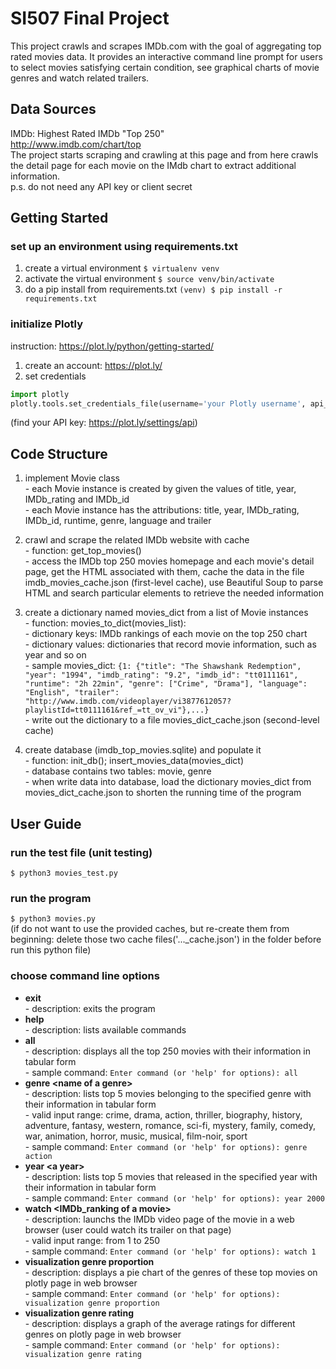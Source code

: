 # SI507 Final Project
This project crawls and scrapes IMDb.com with the goal of aggregating top rated movies data. It provides an interactive command line prompt for users to select movies satisfying certain condition, see graphical charts of movie genres and watch related trailers.
## Data Sources
IMDb: Highest Rated IMDb "Top 250"
<br><http://www.imdb.com/chart/top>
<br> The project starts scraping and crawling at this page and from here crawls the detail page for each movie on the IMdb chart to extract additional information.
<br> p.s. do not need any API key or client secret
## Getting Started
### set up an environment using requirements.txt
1. create a virtual environment `$ virtualenv venv` 
2. activate the virtual environment `$ source venv/bin/activate`
3. do a pip install from requirements.txt `(venv) $ pip install -r requirements.txt`
### initialize Plotly 
instruction: <https://plot.ly/python/getting-started/>
1. create an account: <https://plot.ly/> 
2. set credentials
```python
import plotly
plotly.tools.set_credentials_file(username='your Plotly username', api_key='your Plotly API key')
```
(find your API key: <https://plot.ly/settings/api>)

## Code Structure
1. implement Movie class
<br> - each Movie instance is created by given the values of title, year, IMDb_rating and IMDb_id 
<br> - each Movie instance has the attributions: title, year, IMDb_rating, IMDb_id, runtime, genre, language and trailer   

2. crawl and scrape the related IMDb website with cache
<br> - function: get_top_movies() 
<br> - access the IMDb top 250 movies homepage and each movie's detail page, get the HTML associated with them, cache the data in the file imdb_movies_cache.json (first-level cache), use Beautiful Soup to parse HTML and search particular elements to retrieve the needed information

3. create a dictionary named movies_dict from a list of Movie instances
<br> - function: movies_to_dict(movies_list):
<br> - dictionary keys: IMDb rankings of each movie on the top 250 chart
<br> - dictionary values: dictionaries that record movie information, such as year and so on
<br> - sample movies_dict: `{1: {"title": "The Shawshank Redemption", "year": "1994", "imdb_rating": "9.2", "imdb_id": "tt0111161", "runtime": "2h 22min", "genre": ["Crime", "Drama"], "language": "English", "trailer": "http://www.imdb.com/videoplayer/vi3877612057?playlistId=tt0111161&ref_=tt_ov_vi"},...}` 
<br> - write out the dictionary to a file movies_dict_cache.json (second-level cache)    

4. create database (imdb_top_movies.sqlite) and populate it
<br> - function: init_db(); insert_movies_data(movies_dict)
<br> - database contains two tables: movie, genre
<br> - when write data into database, load the dictionary movies_dict from movies_dict_cache.json to shorten the running time of the program

## User Guide
### run the test file (unit testing)
`$ python3 movies_test.py`
### run the program
`$ python3 movies.py`
<br> (if do not want to use the provided caches, but re-create them from beginning: delete those two cache files('..._cache.json') in the folder before run this python file)
### choose command line options
* **exit**
<br> - description: exits the program
* **help**
<br> - description: lists available commands
* **all**
<br> - description: displays all the top 250 movies with their information in tabular form
<br> - sample command: `Enter command (or 'help' for options): all`
* **genre \<name of a genre>**
<br> - description: lists top 5 movies belonging to the specified genre with their information in tabular form
<br> - valid input range: crime, drama, action, thriller, biography, history, adventure, fantasy, western, romance, sci-fi, mystery, family, comedy, war, animation, horror, music, musical, film-noir, sport
<br> - sample command: `Enter command (or 'help' for options): genre action`
* **year \<a year>**
<br> - description: lists top 5 movies that released in the specified year with their information in tabular form
<br> - sample command: `Enter command (or 'help' for options): year 2000`
* **watch \<IMDb_ranking of a movie>**
<br> - description: launchs the IMDb video page of the movie in a web browser (user could watch its trailer on that page)
<br> - valid input range: from 1 to 250
<br> - sample command: `Enter command (or 'help' for options): watch 1`
* **visualization genre proportion**
<br> - description: displays a pie chart of the genres of these top movies on plotly page in web browser
<br> - sample command: `Enter command (or 'help' for options): visualization genre proportion`
* **visualization genre rating**
<br> - description: displays a graph of the average ratings for different genres on plotly page in web browser
<br> - sample command: `Enter command (or 'help' for options): visualization genre rating`
